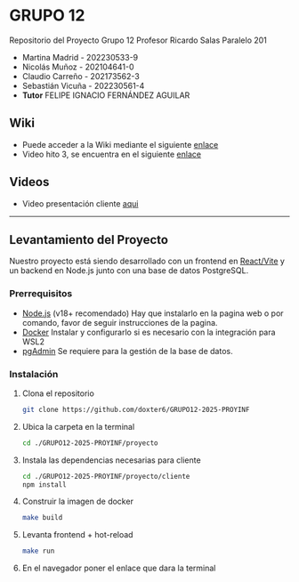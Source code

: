 # GRUPO 12
Repositorio del Proyecto Grupo 12 Profesor Ricardo Salas Paralelo 201

* Martina Madrid - 202230533-9
* Nicolás Muñoz - 202104641-0
* Claudio Carreño - 202173562-3
* Sebastián Vicuña - 202230561-4
* **Tutor** FELIPE IGNACIO FERNÁNDEZ AGUILAR

## Wiki
* Puede acceder a la Wiki mediante el siguiente [enlace](https://github.com/doxter6/GRUPO12-2025-PROYINF/wiki)
* Video hito 3, se encuentra en el siguiente [enlace](https://usmcl-my.sharepoint.com/:v:/g/personal/martina_madrid_usm_cl/EShtc_coro5BhPXSUvXuaCoBO4scJWu9Savlf0X_885fxQ?nav=eyJyZWZlcnJhbEluZm8iOnsicmVmZXJyYWxBcHAiOiJPbmVEcml2ZUZvckJ1c2luZXNzIiwicmVmZXJyYWxBcHBQbGF0Zm9ybSI6IldlYiIsInJlZmVycmFsTW9kZSI6InZpZXciLCJyZWZlcnJhbFZpZXciOiJNeUZpbGVzTGlua0NvcHkifX0&e=V7OKYm)
  
## Videos
* Video presentación cliente [aqui](https://usmcl-my.sharepoint.com/:v:/g/personal/claudio_carreno_usm_cl/EQ1_1EaAYddAkW_vgU2wwFkBc2UOmd4ZwCz0bDELah-S9Q?nav=eyJyZWZlcnJhbEluZm8iOnsicmVmZXJyYWxBcHAiOiJPbmVEcml2ZUZvckJ1c2luZXNzIiwicmVmZXJyYWxBcHBQbGF0Zm9ybSI6IldlYiIsInJlZmVycmFsTW9kZSI6InZpZXciLCJyZWZlcnJhbFZpZXciOiJNeUZpbGVzTGlua0NvcHkifX0&e=rruca9)


---

## Levantamiento del Proyecto
Nuestro proyecto está siendo desarrollado con un frontend en [React/Vite](https://vitejs.dev/) y un backend en Node.js junto con una base de datos PostgreSQL.


### Prerrequisitos
- [Node.js](https://nodejs.org/) (v18+ recomendado) Hay que instalarlo en la pagina web o por comando, favor de seguir instrucciones de la pagina.
- [Docker](https://www.docker.com/products/docker-desktop/) Instalar y configurarlo si es necesario con la integración para WSL2
- [pgAdmin](https://www.pgadmin.org) Se requiere para la gestión de la base de datos.

### Instalación
1. Clona el repositorio
    ```bash
   git clone https://github.com/doxter6/GRUPO12-2025-PROYINF

2. Ubica la carpeta en la terminal
    ```bash
   cd ./GRUPO12-2025-PROYINF/proyecto

3. Instala las dependencias necesarias para cliente
   ```bash
   cd ./GRUPO12-2025-PROYINF/proyecto/cliente
   npm install

4. Construir la imagen de docker
   ```bash
   make build
   
5. Levanta frontend + hot-reload
   ```bash
   make run
   
6. En el navegador poner el enlace que dara la terminal
